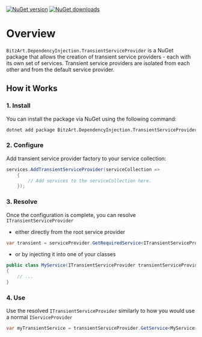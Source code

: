 ﻿[![NuGet version](https://img.shields.io/nuget/v/BitzArt.DependencyInjection.TransientServiceProvider.svg)](https://www.nuget.org/packages/BitzArt.DependencyInjection.TransientServiceProvider/)
[![NuGet downloads](https://img.shields.io/nuget/dt/BitzArt.DependencyInjection.TransientServiceProvider.svg)](https://www.nuget.org/packages/BitzArt.DependencyInjection.TransientServiceProvider/)

# Overview

`BitzArt.DependencyInjection.TransientServiceProvider` is a NuGet package that allows the creation of transient service providers - each with its own set of services. Transient service providers are isolated from each other and from the default service provider.

## How it Works

### 1. Install

You can install the package via NuGet using the following command:

```bash
dotnet add package BitzArt.DependencyInjection.TransientServiceProvider
```

### 2. Configure

Add transient service provider factory to your service collection:

```csharp
services.AddTransientServiceProvider(serviceCollection =>
    {
        // Add services to the serviceCollection here.
    });
```

### 3. Resolve

Once the configuration is complete, you can resolve `ITransientServiceProvider`

- either directly from the root service provider

```csharp
var transient = serviceProvider.GetRequiredService<ITransientServiceProvider>();
```

- or by injecting it into one of your classes

```csharp
public class MyService(ITransientServiceProvider transientServiceProvider)
{
    // ...
}
```

### 4. Use

Use the resolved `ITransientServiceProvider` similarly to how you would use a normal `IServiceProvider`

```csharp
var myTransientService = transientServiceProvider.GetService<MyService>();
```